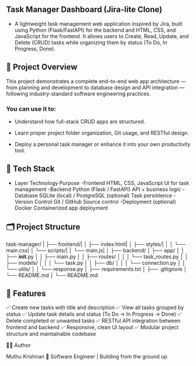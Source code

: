 ## Task Manager Dashboard (Jira-lite Clone)

- A lightweight task management web application inspired by Jira, built using Python (Flask/FastAPI) for the backend and HTML, CSS, and JavaScript for the frontend.
It allows users to Create, Read, Update, and Delete (CRUD) tasks while organizing them by status (To Do, In Progress, Done).

## 🚀 Project Overview

This project demonstrates a complete end-to-end web app architecture — from planning and development to database design and API integration — following industry-standard software engineering practices.

### You can use it to:

- Understand how full-stack CRUD apps are structured.

- Learn proper project folder organization, Git usage, and RESTful design.

- Deploy a personal task manager or enhance it into your own productivity tool.

## 🧱 Tech Stack
- Layer	Technology	Purpose
-Frontend	HTML, CSS, JavaScript	UI for task management
-Backend	Python (Flask / FastAPI)	API + business logic
-Database	SQLite (local) / PostgreSQL (optional)	Task persistence
-Version Control	Git / GitHub	Source control
-Deployment (optional)	Docker	Containerized app deployment

## 🗂️ Project Structure
task-manager/ |
├── frontend/|
│   ├── index.html|
│   ├── styles/|
│   │   └── main.css|
│   └── scripts/|
│       └── main.js|
│
├── backend/
│   ├── app/
│   │   ├── __init__.py
│   │   ├── main.py
│   │   ├── routes/
│   │   │   └── task_routes.py
│   │   ├── models/
│   │   │   └── task.py
│   │   ├── db/
│   │   │   └── connection.py
│   │   └── utils/
│   │       └── response.py
│   ├── requirements.txt
│   ├── .gitignore
│   └── README.md
│
└── README.md

## 🧩 Features

✅ Create new tasks with title and description
✅ View all tasks grouped by status
✅ Update task details and status (To Do → In Progress → Done)
✅ Delete completed or unwanted tasks
✅ RESTful API integration between frontend and backend
✅ Responsive, clean UI layout
✅ Modular project structure and maintainable codebase


🧑‍💻 Author

Muthu Krishnan
🚀 Software Engineer | Building from the ground up